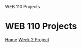 <!DOCTYPE html>
<html lang="en">
  <head>
    <meta charset="UTF-8">
   WEB 110 Projects 
  </head>
  <body>
    <h1>WEB 110 Projects</h1>
    <nav>
      <a href="Week2Project/index.html">Home</a>
      <a href="Week2Project.html">Week 2 Project</a>
    </nav>
  </body>
</html>
